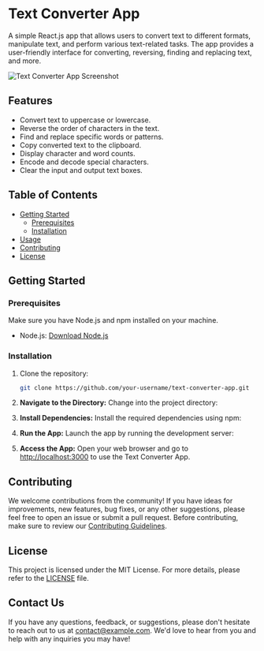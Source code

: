  
# Text Converter App

A simple React.js app that allows users to convert text to different formats, manipulate text, and perform various text-related tasks. The app provides a user-friendly interface for converting, reversing, finding and replacing text, and more.

![Text Converter App Screenshot](./screenshots/app-screenshot.png)

## Features

- Convert text to uppercase or lowercase.
- Reverse the order of characters in the text.
- Find and replace specific words or patterns.
- Copy converted text to the clipboard.
- Display character and word counts.
- Encode and decode special characters.
- Clear the input and output text boxes.

## Table of Contents

- [Getting Started](#getting-started)
  - [Prerequisites](#prerequisites)
  - [Installation](#installation)
- [Usage](#usage)
- [Contributing](#contributing)
- [License](#license)

## Getting Started

### Prerequisites

Make sure you have Node.js and npm installed on your machine.

- Node.js: [Download Node.js](https://nodejs.org/)

### Installation

1. Clone the repository:

   ```bash
   git clone https://github.com/your-username/text-converter-app.git

2. **Navigate to the Directory:** Change into the project directory:

3. **Install Dependencies:** Install the required dependencies using npm:

4. **Run the App:** Launch the app by running the development server:

5. **Access the App:** Open your web browser and go to [http://localhost:3000](http://localhost:3000) to use the Text Converter App.

## Contributing

We welcome contributions from the community! If you have ideas for improvements, new features, bug fixes, or any other suggestions, please feel free to open an issue or submit a pull request. Before contributing, make sure to review our [Contributing Guidelines](./CONTRIBUTING.md).

## License

This project is licensed under the MIT License. For more details, please refer to the [LICENSE](./LICENSE) file.

## Contact Us

If you have any questions, feedback, or suggestions, please don't hesitate to reach out to us at [contact@example.com](mailto:contact@example.com). We'd love to hear from you and help with any inquiries you may have!
   

